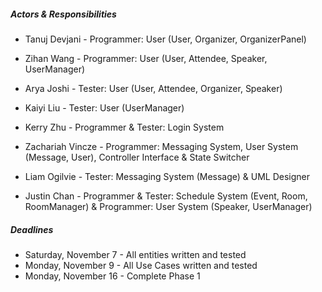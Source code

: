 ##### Actors & Responsibilities #####  
- Tanuj Devjani - Programmer: User (User, Organizer, OrganizerPanel)  
- Zihan Wang - Programmer: User (User, Attendee, Speaker, UserManager)
- Arya Joshi - Tester: User (User, Attendee, Organizer, Speaker)
- Kaiyi Liu - Tester: User (UserManager)

- Kerry Zhu - Programmer & Tester: Login System

- Zachariah Vincze - Programmer: Messaging System, User System (Message, User), Controller Interface & State Switcher
- Liam Ogilvie - Tester: Messaging System (Message) & UML Designer

- Justin Chan - Programmer & Tester: Schedule System (Event, Room, RoomManager) & Programmer: User System (Speaker, UserManager)

##### Deadlines #####  
 - Saturday, November 7 - All entities written and tested
 - Monday, November 9 - All Use Cases written and tested
 - Monday, November 16 - Complete Phase 1
 